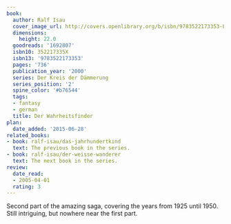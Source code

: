 ```yaml
---
book:
  author: Ralf Isau
  cover_image_url: http://covers.openlibrary.org/b/isbn/9783522173353-L.jpg
  dimensions:
    height: 22.0
  goodreads: '1692807'
  isbn10: 352217335X
  isbn13: '9783522173353'
  pages: '736'
  publication_year: '2000'
  series: Der Kreis der Dämmerung
  series_position: '2'
  spine_color: '#b76544'
  tags:
  - fantasy
  - german
  title: Der Wahrheitsfinder
plan:
  date_added: '2015-06-28'
related_books:
- book: ralf-isau/das-jahrhundertkind
  text: The previous book in the series.
- book: ralf-isau/der-weisse-wanderer
  text: The next book in the series.
review:
  date_read:
  - 2005-04-01
  rating: 3
---
```

Second part of the amazing saga, covering the years from 1925 until 1950. Still intriguing, but nowhere near the first
part.
